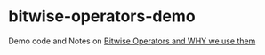 # bitwise-operators-demo

Demo code and Notes on [Bitwise Operators and WHY we use them](https://www.youtube.com/watch?v=igIjGxF2J-w)
